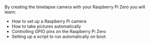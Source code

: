 By creating the timelapse camera with your Raspberry Pi Zero you will learn:

- How to set up a Raspberry Pi camera
- How to take pictures automatically
- Controlling GPIO pins on the Raspberry Pi Zero
- Setting up a script to run automatically on boot
